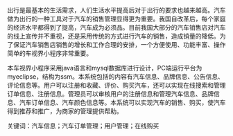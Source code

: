 出行是最基本的生活需求，人们生活水平提高后对于出行的要求也越来越高。汽车做为出行的一种工具对于汽车的销售管理显得更为重要。我国自改革后，每个家庭的经济水平都得到了提高，汽车成为必须品。目前我国大部分的汽车销售店对汽车的线上宣传并不重视，还是采用传统的方式进行汽车的销售，造成销量的降低。为了保证汽车销售店销售的增长和工作合理的安排，一个方便使用、功能丰富、操作简单的车视界小程序非常重要。

本车视界小程序采用java语言和mysql数据库进行设计，PC端运行平台为myeclipse，结构为ssm。本系统包括的内容有汽车信息、品牌信息、公告信息、评论信息等。用户可以注册和收藏、评价、购买汽车，还可以实现在线搜索和管理订单信息、注册信息。管理员可以审核用户的注册信息和管理汽车信息、品牌信息、汽车订单信息、汽车颜色信息等。本系统可以实现汽车的销售、购买，使汽车得到推荐和推广，为商家的管理提供帮助。

关键词：汽车信息；汽车订单管理；用户管理；在线购买 
